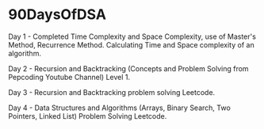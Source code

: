 # 90DaysOfDSA

Day 1 - Completed Time Complexity and Space Complexity, use of Master's Method, Recurrence Method. Calculating Time and Space complexity of an algorithm.

Day 2 - Recursion and Backtracking (Concepts and Problem Solving from Pepcoding Youtube Channel) Level 1.

Day 3 - Recursion and Backtracking problem solving Leetcode.

Day 4 - Data Structures and Algorithms (Arrays, Binary Search, Two Pointers, Linked List) Problem Solving Leetcode.

